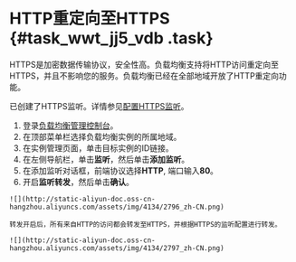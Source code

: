 # HTTP重定向至HTTPS {#task_wwt_jj5_vdb .task}

HTTPS是加密数据传输协议，安全性高。负载均衡支持将HTTP访问重定向至HTTPS，并且不影响您的服务。负载均衡已经在全部地域开放了HTTP重定向功能。

已创建了HTTPS监听。详情参见[配置HTTPS监听](cn.zh-CN/用户指南/监听/七层监听/HTTPS监听.md#)。

1.   登录[负载均衡管理控制台](https://slbnew.console.aliyun.com/?spm=a2c4g.11186623.2.5.xNrijY)。 
2.   在顶部菜单栏选择负载均衡实例的所属地域。 
3.   在实例管理页面，单击目标实例的ID链接。 
4.   在左侧导航栏，单击**监听**，然后单击**添加监听**。 
5.   在添加监听对话框，前端协议选择**HTTP**, 端口输入**80**。 
6.   开启**监听转发**，然后单击**确认**。 

    ![](http://static-aliyun-doc.oss-cn-hangzhou.aliyuncs.com/assets/img/4134/2796_zh-CN.png)

    转发开启后，所有来自HTTP的访问都会转发至HTTPS，并根据HTTPS的监听配置进行转发。

    ![](http://static-aliyun-doc.oss-cn-hangzhou.aliyuncs.com/assets/img/4134/2797_zh-CN.png)


